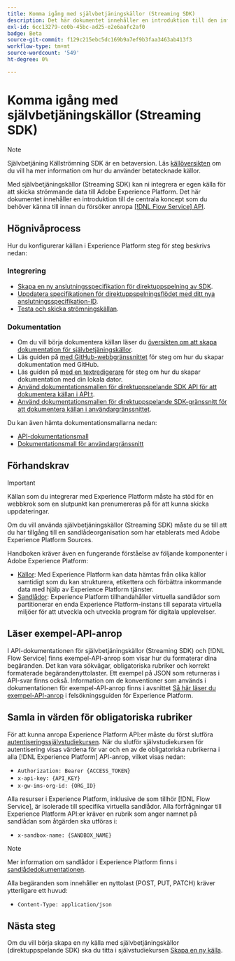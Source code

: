 ```yaml
---
title: Komma igång med självbetjäningskällor (Streaming SDK)
description: Det här dokumentet innehåller en introduktion till den information som krävs för att du ska kunna skapa en ny källa med självbetjäningskällor (Streaming SDK).
exl-id: 6cc13279-ce0b-45bc-ad25-e2e6aafc2af0
badge: Beta
source-git-commit: f129c215ebc5dc169b9a7ef9b3faa3463ab413f3
workflow-type: tm+mt
source-wordcount: '549'
ht-degree: 0%

---
```


# Komma igång med självbetjäningskällor (Streaming SDK)

>[!NOTE]
>
>Självbetjäning Källströmning SDK är en betaversion. Läs [källöversikten](../../home.md#terms-and-conditions) om du vill ha mer information om hur du använder betatecknade källor.

Med självbetjäningskällor (Streaming SDK) kan ni integrera er egen källa för att skicka strömmande data till Adobe Experience Platform. Det här dokumentet innehåller en introduktion till de centrala koncept som du behöver känna till innan du försöker anropa [[!DNL Flow Service] API](https://developer.adobe.com/experience-platform-apis/references/flow-service/).

## Högnivåprocess

Hur du konfigurerar källan i Experience Platform steg för steg beskrivs nedan:

### Integrering

* [Skapa en ny anslutningsspecifikation för direktuppspelning av SDK](create.md).
* [Uppdatera specifikationen för direktuppspelningsflödet med ditt nya anslutningsspecifikation-ID &#x200B;](update-flow-specs.md).
* [Testa och skicka strömningskällan](submit.md).

### Dokumentation

* Om du vill börja dokumentera källan läser du [översikten om att skapa dokumentation för självbetjäningskällor](../documentation/doc-overview.md).
* Läs guiden på [med GitHub-webbgränssnittet](../documentation/github.md) för steg om hur du skapar dokumentation med GitHub.
* Läs guiden på [med en textredigerare](../documentation/text-editor.md) för steg om hur du skapar dokumentation med din lokala dator.
* [Använd dokumentationsmallen för direktuppspelande SDK API för att dokumentera källan i API:t](streaming-template-api.md).
* [Använd dokumentationsmallen för direktuppspelande SDK-gränssnitt för att dokumentera källan i användargränssnittet](streaming-template-ui.md).

Du kan även hämta dokumentationsmallarna nedan:

* [API-dokumentationsmall](../assets/streaming/streaming-template-api.zip)
* [Dokumentationsmall för användargränssnitt](../assets/streaming/streaming-template-ui.zip)

## Förhandskrav

>[!IMPORTANT]
>
>Källan som du integrerar med Experience Platform måste ha stöd för en webbkrok som en slutpunkt kan prenumereras på för att kunna skicka uppdateringar.

Om du vill använda självbetjäningskällor (Streaming SDK) måste du se till att du har tillgång till en sandlådeorganisation som har etablerats med Adobe Experience Platform Sources.

Handboken kräver även en fungerande förståelse av följande komponenter i Adobe Experience Platform:

* [Källor](../../home.md): Med Experience Platform kan data hämtas från olika källor samtidigt som du kan strukturera, etikettera och förbättra inkommande data med hjälp av Experience Platform tjänster.
* [Sandlådor](../../../sandboxes/home.md): Experience Platform tillhandahåller virtuella sandlådor som partitionerar en enda Experience Platform-instans till separata virtuella miljöer för att utveckla och utveckla program för digitala upplevelser.

## Läser exempel-API-anrop

I API-dokumentationen för självbetjäningskällor (Streaming SDK) och [!DNL Flow Service] finns exempel-API-anrop som visar hur du formaterar dina begäranden. Det kan vara sökvägar, obligatoriska rubriker och korrekt formaterade begärandenyttolaster. Ett exempel på JSON som returneras i API-svar finns också. Information om de konventioner som används i dokumentationen för exempel-API-anrop finns i avsnittet [Så här läser du exempel-API-anrop](../../../landing/troubleshooting.md#how-do-i-format-an-api-request) i felsökningsguiden för Experience Platform.

## Samla in värden för obligatoriska rubriker

För att kunna anropa Experience Platform API:er måste du först slutföra [autentiseringssjälvstudiekursen](https://www.adobe.com/go/platform-api-authentication-en). När du slutför självstudiekursen för autentisering visas värdena för var och en av de obligatoriska rubrikerna i alla [!DNL Experience Platform] API-anrop, vilket visas nedan:

* `Authorization: Bearer {ACCESS_TOKEN}`
* `x-api-key: {API_KEY}`
* `x-gw-ims-org-id: {ORG_ID}`

Alla resurser i Experience Platform, inklusive de som tillhör [!DNL Flow Service], är isolerade till specifika virtuella sandlådor. Alla förfrågningar till Experience Platform API:er kräver en rubrik som anger namnet på sandlådan som åtgärden ska utföras i:

* `x-sandbox-name: {SANDBOX_NAME}`

>[!NOTE]
>
>Mer information om sandlådor i Experience Platform finns i [sandlådedokumentationen](../../../sandboxes/home.md).

Alla begäranden som innehåller en nyttolast (POST, PUT, PATCH) kräver ytterligare ett huvud:

* `Content-Type: application/json`

## Nästa steg

Om du vill börja skapa en ny källa med självbetjäningskällor (direktuppspelande SDK) ska du titta i självstudiekursen [Skapa en ny källa](./create.md).
